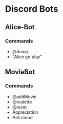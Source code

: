 # Discord Bots

## Alice-Bot
### Commands
* @dump
* "Alice go play"

## MovieBot
### Commands
* @addMovie
* @roulette
* @reset
* Appreciation
* Ask mood
